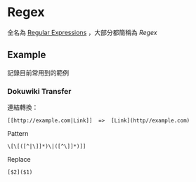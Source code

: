 Regex
=====

全名為 [Regular Expressions][] ，大部分都簡稱為 *Regex* 

Example
-------

記錄目前常用到的範例

### Dokuwiki Transfer

連結轉換：

```
[[http://example.com|Link]]  =>  [Link](http//example.com)
```

Pattern

```regex
\[\[([^|\]]*)\|([^\]]*)]]
```

Replace

```
[$2]($1)
```

[Regular Expressions]: https://en.wikipedia.org/wiki/Regular_expression
